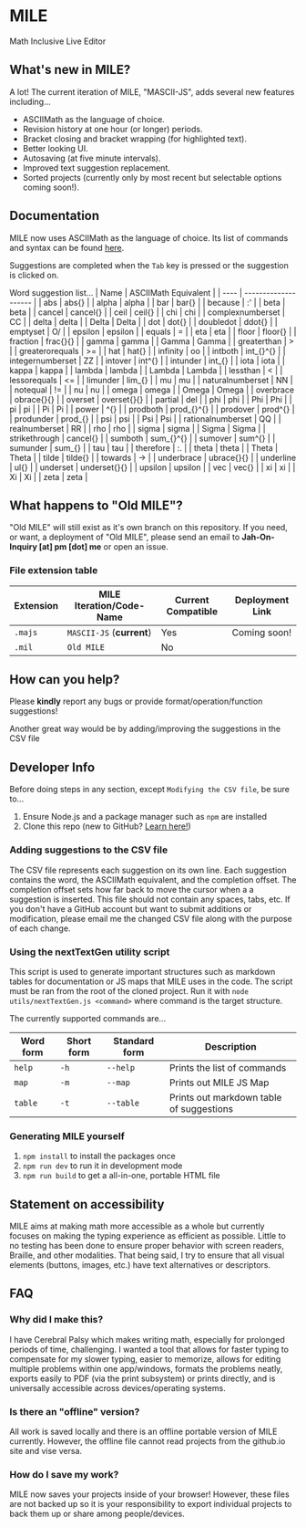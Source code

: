 # MILE

Math Inclusive Live Editor

<!-- Try it out [here](https://jah-on.github.io/MILE/)! -->

## What's new in MILE?

A lot! The current iteration of MILE, "MASCII-JS", adds several new features including...

- ASCIIMath as the language of choice.
- Revision history at one hour (or longer) periods.
- Bracket closing and bracket wrapping (for highlighted text).
- Better looking UI.
- Autosaving (at five minute intervals).
- Improved text suggestion replacement.
- Sorted projects (currently only by most recent but selectable options coming soon!).

## Documentation

MILE now uses ASCIIMath as the language of choice. Its list of commands and syntax can be found [here](http://asciimath.org/#syntax).

Suggestions are completed when the `Tab` key is pressed or the suggestion is clicked on.

Word suggestion list...
| Name | ASCIIMath Equivalent |
| ---- | -------------------- |
| abs | abs{} |
| alpha | alpha |
| bar | bar{} |
| because | :' |
| beta | beta |
| cancel | cancel{} |
| ceil | ceil{} |
| chi | chi |
| complexnumberset | CC |
| delta | delta |
| Delta | Delta |
| dot | dot{} |
| doubledot | ddot{} |
| emptyset | O/ |
| epsilon | epsilon |
| equals | = |
| eta | eta |
| floor | floor{} |
| fraction | frac{}{} |
| gamma | gamma |
| Gamma | Gamma |
| greaterthan | > |
| greaterorequals | >= |
| hat | hat{} |
| infinity | oo |
| intboth | int_{}^{} |
| integernumberset | ZZ |
| intover | int^{} |
| intunder | int_{} |
| iota | iota |
| kappa | kappa |
| lambda | lambda |
| Lambda | Lambda |
| lessthan | < |
| lessorequals | <= |
| limunder | lim_{} |
| mu | mu |
| naturalnumberset | NN |
| notequal | != |
| nu | nu |
| omega | omega |
| Omega | Omega |
| overbrace | obrace{}{} |
| overset | overset{}{} |
| partial | del |
| phi | phi |
| Phi | Phi |
| pi | pi |
| Pi | Pi |
| power | ^{} |
| prodboth | prod_{}^{} |
| prodover | prod^{} |
| produnder | prod_{} |
| psi | psi |
| Psi | Psi |
| rationalnumberset | QQ |
| realnumberset | RR |
| rho | rho |
| sigma | sigma |
| Sigma | Sigma |
| strikethrough | cancel{} |
| sumboth | sum_{}^{} |
| sumover | sum^{} |
| sumunder | sum_{} |
| tau | tau |
| therefore | :. |
| theta | theta |
| Theta | Theta |
| tilde | tilde{} |
| towards | -> |
| underbrace | ubrace{}{} |
| underline | ul{} |
| underset | underset{}{} |
| upsilon | upsilon |
| vec | vec{} |
| xi | xi |
| Xi | Xi |
| zeta | zeta |

## What happens to "Old MILE"?

"Old MILE" will still exist as it's own branch on this repository. If you need, or want, a deployment of "Old MILE", please send an email to **Jah-On-Inquiry [at] pm [dot] me** or open an issue.

### File extension table

| Extension | MILE Iteration/Code-Name  | Current Compatible | Deployment Link |
|-|-|-|-|
|`.majs`|`MASCII-JS` (**current**)|Yes|Coming soon!|
|`.mil` |`Old MILE`               |No |            |

## How can you help?

Please **kindly** report any bugs or provide format/operation/function suggestions!

Another great way would be by adding/improving the suggestions in the CSV file

## Developer Info

Before doing steps in any section, except `Modifying the CSV file`, be sure to...

1. Ensure Node.js and a package manager such as `npm` are installed
2. Clone this repo (new to GitHub? [Learn here!](https://docs.github.com/en/get-started/quickstart/downloading-files-from-github))

### Adding suggestions to the CSV file

The CSV file represents each suggestion on its own line. Each suggestion contains the word, the ASCIIMath equivalent, and the completion offset. The completion offset sets how far back to move the cursor when a a suggestion is inserted. This file should not contain any spaces, tabs, etc. If you don't have a GitHub account but want to submit additions or modification, please email me the changed CSV file along with the purpose of each change.

### Using the nextTextGen utility script

This script is used to generate important structures such as markdown tables for documentation or JS maps that MILE uses in the code. The script must be ran from the root of the cloned project. Run it with `node utils/nextTextGen.js <command>` where command is the target structure. 

The currently supported commands are...

|Word form|Short form|Standard form|Description|
|-|-|-|-|
|`help` |`-h`| `--help`|Prints the list of commands|
|`map`  |`-m`|  `--map`|Prints out MILE JS Map|
|`table`|`-t`|`--table`|Prints out markdown table of suggestions|

### Generating MILE yourself

1. `npm install` to install the packages once
2. `npm run dev` to run it in development mode
3. `npm run build` to get a all-in-one, portable HTML file

## Statement on accessibility

MILE aims at making math more accessible as a whole but currently focuses on making the typing experience as efficient as possible. Little to no testing has been done to ensure proper behavior with screen readers, Braille, and other modalities. That being said, I try to ensure that all visual elements (buttons, images, etc.) have text alternatives or descriptors.

## FAQ

### Why did I make this?

I have Cerebral Palsy which makes writing math, especially for prolonged periods of time, challenging. I wanted a tool that allows for faster typing to compensate for my slower typing, easier to memorize, allows for editing multiple problems within one app/windows, formats the problems neatly, exports easily to PDF (via the print subsystem) or prints directly, and is universally accessible across devices/operating systems.

### Is there an "offline" version?

All work is saved locally and there is an offline portable version of MILE currently. However, the offline file cannot read projects from the github.io site and vise versa.

### How do I save my work?

MILE now saves your projects inside of your browser! However, these files are not backed up so it is your responsibility to export individual projects to back them up or share among people/devices.
